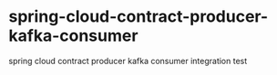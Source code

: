 # spring-cloud-contract-producer-kafka-consumer
spring cloud contract producer kafka consumer integration test
